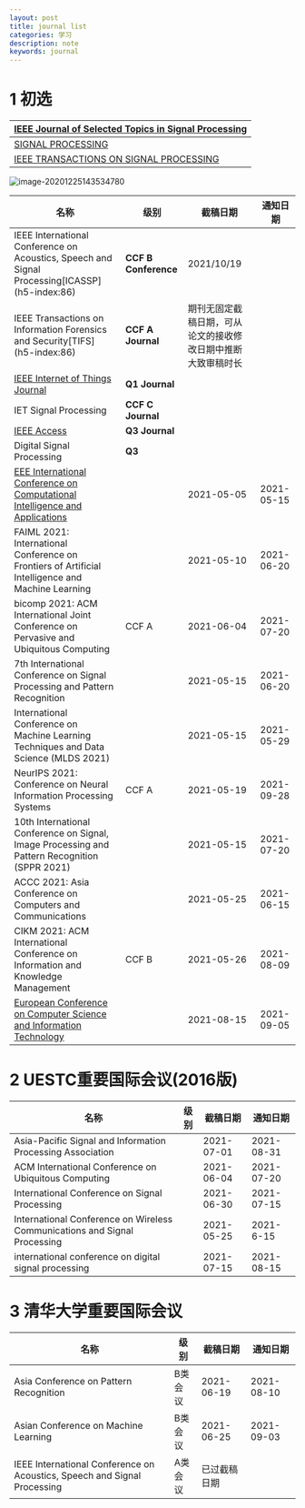 ```yaml
---
layout: post
title: journal list
categories: 学习
description: note
keywords: journal
---
```


<head>
    <script src="https://cdn.mathjax.org/mathjax/latest/MathJax.js?config=TeX-AMS-MML_HTMLorMML" type="text/javascript"></script>
    <script type="text/x-mathjax-config">
        MathJax.Hub.Config({
            tex2jax: {
            skipTags: ['script', 'noscript', 'style', 'textarea', 'pre'],
            inlineMath: [['$','$']]
            }
        });
    </script>
</head>


# 1 初选


| [IEEE Journal of Selected Topics in Signal Processing](https://www.letpub.com.cn/index.php?page=journalapp&view=detail&journalid=3338) |
| ------------------------------------------------------------ |
| [SIGNAL PROCESSING](https://www.letpub.com.cn/index.php?page=journalapp&view=detail&journalid=7505) |
| [IEEE TRANSACTIONS ON SIGNAL PROCESSING](https://www.letpub.com.cn/index.php?page=journalapp&view=detail&journalid=3419) |

![image-20201225143534780](/images/blog/image-20201225143534780.png)	





| 名称                                                         | 级别                  | 截稿日期                                                     | 通知日期   |
| ------------------------------------------------------------ | --------------------- | ------------------------------------------------------------ | ---------- |
| IEEE International Conference on Acoustics, Speech and Signal Processing[ICASSP] (h5-index:86) | **CCF  B Conference** | 2021/10/19                                                   |            |
| IEEE Transactions on Information Forensics and Security[TIFS] (h5-index:86) | **CCF  A Journal**    | 期刊无固定截稿日期，可从论文的接收修改日期中推断大致审稿时长 |            |
| [IEEE Internet of Things Journal](https://ieeexplore.ieee.org/xpl/RecentIssue.jsp?punumber=6488907) | **Q1 Journal**        |                                                              |            |
| IET Signal Processing                                        | **CCF C Journal**     |                                                              |            |
| [IEEE Access](https://ieeexplore.ieee.org/xpl/RecentIssue.jsp?punumber=6287639) | **Q3 Journal**        |                                                              |            |
| Digital Signal Processing                                    | **Q3**                |                                                              |            |
| [EEE International Conference on Computational Intelligence and Applications](https://www.myhuiban.com/conference/2245) |                       | 2021-05-05                                                   | 2021-05-15 |
| FAIML 2021: International Conference on Frontiers of Artificial Intelligence and Machine Learning |                       | 2021-05-10                                                   | 2021-06-20 |
| bicomp 2021: ACM International Joint Conference on Pervasive and Ubiquitous Computing | CCF A                 | 2021-06-04                                                   | 2021-07-20 |
| 7th International Conference on Signal Processing and Pattern Recognition |                       | 2021-05-15                                                   | 2021-06-20 |
| International Conference on Machine Learning Techniques and Data Science (MLDS 2021) |                       | 2021-05-15                                                   | 2021-05-29 |
| NeurIPS 2021: Conference on Neural Information Processing Systems | CCF A                 | 2021-05-19                                                   | 2021-09-28 |
| 10th International Conference on Signal, Image Processing and Pattern Recognition (SPPR 2021) |                       | 2021-05-15                                                   | 2021-07-20 |
| ACCC 2021: Asia Conference on Computers and Communications   |                       | 2021-05-25                                                   | 2021-06-15 |
| CIKM 2021: ACM International Conference on Information and Knowledge Management | CCF B                 | 2021-05-26                                                   | 2021-08-09 |
| [European Conference on Computer Science and Information Technology](https://www.myhuiban.com/conference/3970) |                       | 2021-08-15                                                   | 2021-09-05 |



# 2 UESTC重要国际会议(2016版)

| 名称                                                         | 级别 | 截稿日期   | 通知日期   |
| ------------------------------------------------------------ | ---- | ---------- | ---------- |
| Asia-Pacific  Signal and Information Processing Association  |      | 2021-07-01 | 2021-08-31 |
| ACM  International Conference on Ubiquitous Computing        |      | 2021-06-04 | 2021-07-20 |
| International  Conference on Signal Processing               |      | 2021-06-30 | 2021-07-15 |
| International  Conference on Wireless Communications and Signal Processing |      | 2021-05-25 | 2021-6-15  |
| international conference on digital signal processing        |      | 2021-07-15 | 2021-08-15 |



# 3 清华大学重要国际会议

| 名称                                                         | 级别    | 截稿日期     | 通知日期   |
| ------------------------------------------------------------ | ------- | ------------ | ---------- |
| Asia Conference on Pattern Recognition                       | B类会议 | 2021-06-19   | 2021-08-10 |
| Asian Conference on Machine Learning                         | B类会议 | 2021-06-25   | 2021-09-03 |
| IEEE International Conference on Acoustics, Speech and Signal Processing | A类会议 | 已过截稿日期 |            |

 




